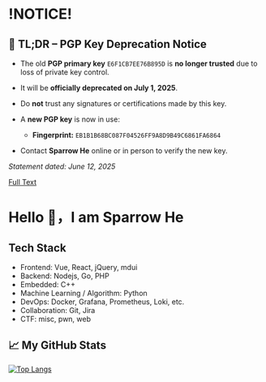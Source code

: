 # !NOTICE!

## 🛑 TL;DR – PGP Key Deprecation Notice

- The old **PGP primary key** `E6F1CB7EE76B895D` is **no longer trusted** due to loss of private key control.
- It will be **officially deprecated on July 1, 2025**.
- Do **not** trust any signatures or certifications made by this key.
- A **new PGP key** is now in use:
  - **Fingerprint:** `EB1B1B68BC087F04526FF9A8D9B49C6861FA6864`

- Contact **Sparrow He** online or in person to verify the new key.

_Statement dated: June 12, 2025_

[Full Text](https://gist.github.com/sparrowhe/d769d1bcee41074f4d3c8dcbc6dbc2dd)

# Hello 👋，I am Sparrow He

## Tech Stack

- Frontend: Vue, React, jQuery, mdui
- Backend: Nodejs, Go, PHP
- Embedded: C++
- Machine Learning / Algorithm: Python
- DevOps: Docker, Grafana, Prometheus, Loki, etc.
- Collaboration: Git, Jira
- CTF: misc, pwn, web

## 📈 My GitHub Stats

[![Top Langs](https://github-readme-stats.vercel.app/api/top-langs/?username=SparrowHe&theme=gruvboxQ&hide=actionscript)](https://github.com/anuraghazra/github-readme-stats)
